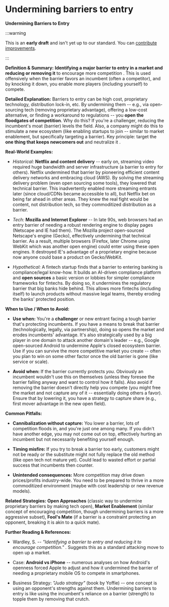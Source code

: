 # Undermining barriers to entry


**Undermining Barriers to Entry**

:::warning

This is an **early draft** and isn't yet up to our standard.
You can [contribute improvements](https://github.com/dave1010/wardley-leadership-strategies).

:::


**Definition & Summary:** **Identifying a major barrier to entry in a market and reducing or removing it** to encourage more competition . This is used offensively when the barrier favors an incumbent (often a competitor), and by knocking it down, you enable more players (including yourself) to compete.

**Detailed Explanation:** Barriers to entry can be high cost, proprietary technology, distribution lock-in, etc. By undermining them -- e.g., via open-sourcing tech (removing proprietary advantage), offering a low-cost alternative, or finding a workaround to regulations -- you **open the floodgates of competition**. Why do this? If you're a challenger, reducing the incumbent's moat (barrier) levels the field. Also, a company might do this to stimulate a new ecosystem (like enabling startups to join -- similar to market enablement, but specifically targeting a barrier). Key principle: target the **one thing that keeps newcomers out** and neutralize it .

**Real-World Examples:**

-  *Historical:* **Netflix and content delivery** -- early on, streaming video required huge bandwidth and server infrastructure (a barrier to entry for others). Netflix undermined that barrier by pioneering efficient content delivery networks and embracing cloud (AWS). By solving the streaming delivery problem (even open sourcing some tools), they lowered that technical barrier. This inadvertently enabled more streaming entrants later (since cloud/CDNs became accessible to all), but Netflix bet on being far ahead in other areas. They knew the real fight would be content, not distribution tech, so they commoditized distribution as a barrier.

-  *Tech:* **Mozilla and Internet Explorer** -- In late 90s, web browsers had an entry barrier of needing a robust rendering engine to display pages (Netscape and IE had them). The Mozilla project open-sourced Netscape's engine (Gecko), effectively undermining that technical barrier. As a result, multiple browsers (Firefox, later Chrome using WebKit which was another open engine) could enter using these open engines. It destroyed IE's advantage of a proprietary engine because now anyone could base a product on Gecko/WebKit.

-  *Hypothetical:* A fintech startup finds that a barrier to entering banking is compliance/legal know-how. It builds an AI-driven compliance platform and **open sources** a basic version or lobbies for simpler compliance frameworks for fintechs. By doing so, it undermines the regulatory barrier that big banks hide behind. This allows more fintechs (including itself) to launch products without massive legal teams, thereby eroding the banks' protected position.

**When to Use / When to Avoid:**

-  **Use when:** You're a **challenger** or new entrant facing a tough barrier that's protecting incumbents. If you have a means to break that barrier (technologically, legally, via partnership), doing so opens the market and erodes incumbents' advantage. It's also strategically used by a big player in one domain to attack another domain's leader -- e.g., Google open-sourced Android to undermine Apple's closed ecosystem barrier. Use if you can survive the more competitive market you create -- often you plan to win on some other factor once the old barrier is gone (like service or scale).

-  **Avoid when:** If the barrier currently protects *you*. Obviously an incumbent wouldn't use this on themselves (unless they foresee the barrier falling anyway and want to control how it falls). Also avoid if removing the barrier doesn't directly help you compete (you might free the market and not capture any of it -- essentially doing others a favor). Ensure that by lowering it, you have a strategy to capture share (e.g., first mover advantage in the new open field).

**Common Pitfalls:**

-  **Cannibalization without capture:** You lower a barrier, lots of competition floods in, and you're just one among many. If you didn't have another edge, you may not come out on top, effectively hurting an incumbent but not necessarily benefiting yourself enough.

-  **Timing misfire:** If you try to break a barrier too early, customers might not be ready or the substitute might not fully replace the old method (like open tech not mature yet). Could lead to wasted effort or partial success that incumbents then counter.

-  **Unintended consequences:** More competition may drive down prices/profits industry-wide. You need to be prepared to thrive in a more commoditized environment (maybe with cost leadership or new revenue models).

**Related Strategies:** **Open Approaches** (classic way to undermine proprietary barriers by making tech open), **Market Enablement** (similar concept of encouraging competition, though undermining barriers is a more aggressive subset), **Fool's Mate** (if a barrier is a constraint protecting an opponent, breaking it is akin to a quick mate).

**Further Reading & References:**

-  Wardley, S. -- *"Identifying a barrier to entry and reducing it to encourage competition."* . Suggests this as a standard attacking move to open up a market.

-  Case: **Android vs iPhone** -- numerous analyses on how Android's openness forced Apple to adjust and how it undermined the barrier of needing a proprietary mobile OS to compete in smartphones.

-  Business Strategy: *"Judo strategy"* (book by Yoffie) -- one concept is using an opponent's strengths against them. Undermining barriers to entry is like using the incumbent's reliance on a barrier (strength) to topple them by removing that crutch.